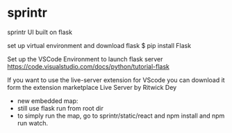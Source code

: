 # sprintr
sprintr UI built on flask 

set up virtual environment and download flask 
$ pip install Flask


Set up the VSCode Environment to launch flask server 
https://code.visualstudio.com/docs/python/tutorial-flask

If you want to use the live-server extension for VScode you can download it form the extension marketplace
Live Server by Ritwick Dey

- new embedded map:
-   still use flask run from root dir
-   to simply run the map, go to sprintr/static/react and npm install and npm run watch.
